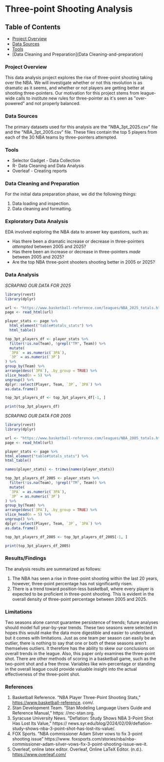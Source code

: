 # Three-point Shooting Analysis

## Table of Contents

- [Project Overview](#project-overview)
- [Data Sources](data-sources)
- [Tools](Tools)
- [Data Cleaning and Preparation](Data Cleaning-and-preparation)

### Project Overview

This data analysis project explores the rise of three-point shooting taking over the NBA. We will investigate whether or not this revolution is as dramatic as it seems, and whether or not players are getting better at shooting three-pointers. Our motivation for this project stems from league-wide calls to institute new rules for three-pointer as it's seen as "over-powered" and not properly balanced. 

### Data Sources

The primary datasets used for this analysis are the "NBA_3pt_2025.csv" file and the "NBA_3pt_2005.csv" file. These files contain the top 5 players from each of the 30 NBA teams by three-pointers attempted. 

### Tools

- Selector Gadget - Data Collection
- R- Data Cleaning and Data Analysis
- Overleaf - Creating reports

### Data Cleaning and Preparation

For the initial data preparation phase, we did the following things: 
1. Data loading and inspection.
2. Data cleaning and formatting. 

### Exploratory Data Analysis

EDA involved exploring the NBA data to answer key questions, such as:

- Has there been a dramatic increase or decrease in three-pointers _attempted_ between 2005 and 2025?
- Has there been an increase or decrease in three-pointers _made_ between 2005 and 2025?
- Are the top NBA three-point shooters shooting better in 2005 or 2025?

### Data Analysis

*SCRAPING OUR DATA FOR 2025*
```R
library(rvest)
library(dplyr)

url <- "https://www.basketball-reference.com/leagues/NBA_2025_totals.html"
page <- read_html(url)

player_stats <- page %>%
  html_element("table#totals_stats") %>%
  html_table()

top_3pt_players_df <- player_stats %>%
  filter(!is.na(Team), !grepl("TM", Team)) %>%
  mutate(
  `3PA` = as.numeric(`3PA`),
  `3P` = as.numeric(`3P`)
) %>%
group_by(Team) %>%
arrange(desc(`3PA`), .by_group = TRUE) %>%
slice_head(n = 5) %>%
ungroup() %>%
dplyr::select(Player, Team, `3P`, `3PA`) %>%
as.data.frame()

top_3pt_players_df <- top_3pt_players_df[-1, ]

print(top_3pt_players_df)
```

*SCRAPING OUR DATA FOR 2005*
```R
library(rvest)
library(dplyr)

url <- "https://www.basketball-reference.com/leagues/NBA_2005_totals.html"
page <- read_html(url)

player_stats <- page %>%
html_element("table#totals_stats") %>%
html_table()

names(player_stats) <- trimws(names(player_stats))

top_3pt_players_df_2005 <- player_stats %>%
  filter(!is.na(Team), !grepl("TM", Team)) %>%
  mutate(
  `3PA` = as.numeric(`3PA`),
  `3P` = as.numeric(`3P`)
) %>%
group_by(Team) %>%
arrange(desc(`3PA`), .by_group = TRUE) %>%
slice_head(n = 5) %>%
ungroup() %>%
dplyr::select(Player, Team, `3P`, `3PA`) %>%
as.data.frame()

top_3pt_players_df_2005 <- top_3pt_players_df_2005[-1, ]

print(top_3pt_players_df_2005)
```

### Results/Findings

The analysis results are summarized as follows:
1. The NBA has seen a rise in three-point shooting within the last 20 years, however, three-point percentage has not significantly risen.
2. There is a trend toward position-less basketball, where every player is expected to be proficient in three-point shooting. This is evident in the overall density of three-point percentage between 2005 and 2025.

### Limitations

Two seasons alone cannot guarantee persistence of trends; future analyses should model full year-by-year trends. These two seasons were selected in hopes this would make the data more digestible and easier to understand, but it comes with limitations. Just as one team per season can easily be an outlier, there is nothing to say that one or both of these seasons aren’t themselves outliers. It therefore has the ability to skew our conclusions on overall trends in the league. Also, this paper only examines the three-point shot. There are other methods of scoring in a basketball game, such as the two-point shot and a free throw. Variables like win-percentage or standing in the overall league could provide valuable insight into the actual effectiveness of the three-point shot.

### References

1. Basketball Reference. ”NBA Player Three-Point Shooting Stats,” https://www.basketball-reference. com/.
2. Stan Development Team. ”Stan Modeling Language Users Guide and Reference Manual,” https: //mc-stan.org.
3. Syracuse University News. ”Deflation: Study Shows NBA 3-Point Shot Has Lost Its Value,” https:// news.syr.edu/blog/2024/02/09/deflation-study-shows-nba-3-point-shot-has-lost-its-value/.
4. FOX Sports. ”NBA commissioner Adam Silver vows to fix 3-point shooting issue” https://www. foxsports.com/stories/nba/nba-commissioner-adam-silver-vows-fix-3-point-shooting-issue-we-it.
5. Overleaf, online latex editor. Overleaf, Online LaTeX Editor. (n.d.). https://www.overleaf.com/ 
